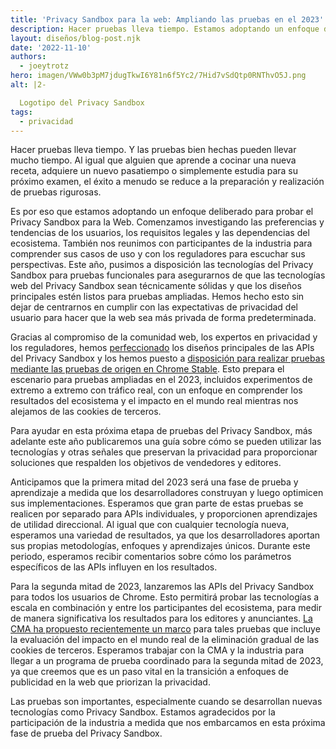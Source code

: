```yaml
---
title: 'Privacy Sandbox para la web: Ampliando las pruebas en el 2023'
description: Hacer pruebas lleva tiempo. Estamos adoptando un enfoque deliberado para probar el Privacy Sandbox para la web. Las APIs están disponibles para pruebas funcionales a través de las pruebas de origen y preparan el escenario para la ampliación de pruebas en el 2023—incluidos los experimentos de extremo a extremo con tráfico real—con un enfoque en la comprensión de resultados del ecosistema, y el impacto en el mundo real mientras nos alejamos de las cookies de terceros.
layout: diseños/blog-post.njk
date: '2022-11-10'
authors:
  - joeytrotz
hero: imagen/VWw0b3pM7jdugTkwI6Y81n6f5Yc2/7Hid7vSdQtp0RNThvO5J.png
alt: |2-

  Logotipo del Privacy Sandbox
tags:
  - privacidad
---
```


Hacer pruebas lleva tiempo. Y las pruebas bien hechas pueden llevar mucho tiempo. Al igual que alguien que aprende a cocinar una nueva receta, adquiere un nuevo pasatiempo o simplemente estudia para su próximo examen, el éxito a menudo se reduce a la preparación y realización de pruebas rigurosas.

Es por eso que estamos adoptando un enfoque deliberado para probar el Privacy Sandbox para la Web. Comenzamos investigando las preferencias y tendencias de los usuarios, los requisitos legales y las dependencias del ecosistema. También nos reunimos con participantes de la industria para comprender sus casos de uso y con los reguladores para escuchar sus perspectivas. Este año, pusimos a disposición las tecnologías del Privacy Sandbox para pruebas funcionales para asegurarnos de que las tecnologías web del Privacy Sandbox sean técnicamente sólidas y que los diseños principales estén listos para pruebas ampliadas. Hemos hecho esto sin dejar de centrarnos en cumplir con las expectativas de privacidad del usuario para hacer que la web sea más privada de forma predeterminada.

Gracias al compromiso de la comunidad web, los expertos en privacidad y los reguladores, hemos [perfeccionado](https://assets.publishing.service.gov.uk/media/63593c8fd3bf7f0bd21f3657/CMA_2nd_update_report.pdf) los diseños principales de las APIs del Privacy Sandbox y los hemos puesto a [disposición para realizar pruebas mediante las pruebas de origen en Chrome Stable](/docs/privacy-sandbox/unified-origin-trial/). Esto prepara el escenario para pruebas ampliadas en el 2023, incluidos experimentos de extremo a extremo con tráfico real, con un enfoque en comprender los resultados del ecosistema y el impacto en el mundo real mientras nos alejamos de las cookies de terceros.

Para ayudar en esta próxima etapa de pruebas del Privacy Sandbox, más adelante este año publicaremos una guía sobre cómo se pueden utilizar las tecnologías y otras señales que preservan la privacidad para proporcionar soluciones que respalden los objetivos de vendedores y editores.

Anticipamos que la primera mitad del 2023 será una fase de prueba y aprendizaje a medida que los desarrolladores construyan y luego optimicen sus implementaciones. Esperamos que gran parte de estas pruebas se realicen por separado para APIs individuales, y proporcionen aprendizajes de utilidad direccional. Al igual que con cualquier tecnología nueva, esperamos una variedad de resultados, ya que los desarrolladores aportan sus propias metodologías, enfoques y aprendizajes únicos. Durante este periodo, esperamos recibir comentarios sobre cómo los parámetros específicos de las APIs influyen en los resultados.

Para la segunda mitad de 2023, lanzaremos las APIs del Privacy Sandbox para todos los usuarios de Chrome. Esto permitirá probar las tecnologías a escala en combinación y entre los participantes del ecosistema, para medir de manera significativa los resultados para los editores y anunciantes. [La CMA ha propuesto recientemente un marco](https://assets.publishing.service.gov.uk/media/6363b00de90e0705a8c3544d/CMA_Experiments_note.pdf) para tales pruebas que incluye la evaluación del impacto en el mundo real de la eliminación gradual de las cookies de terceros. Esperamos trabajar con la CMA y la industria para llegar a un programa de prueba coordinado para la segunda mitad de 2023, ya que creemos que es un paso vital en la transición a enfoques de publicidad en la web que priorizan la privacidad.

Las pruebas son importantes, especialmente cuando se desarrollan nuevas tecnologías como Privacy Sandbox. Estamos agradecidos por la participación de la industria a medida que nos embarcamos en esta próxima fase de prueba del Privacy Sandbox.
